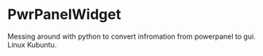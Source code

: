 # PwrPanelWidget
Messing around with python to convert infromation from powerpanel to gui. Linux Kubuntu.
